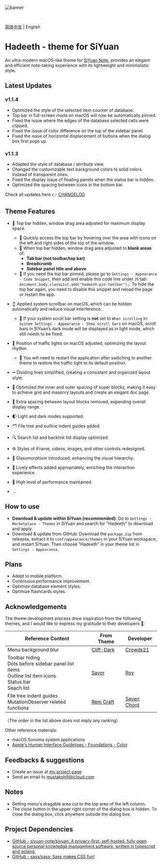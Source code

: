 ![banner](https://cdn.jsdelivr.net/gh/mustakshif/Hadeeth@main/assets/banner_v11.png)

<br/>

[简体中文](https://github.com/mustakshif/Hadeeth-for-SiYuan/blob/main/README_zh_CN.md) | English

# Hadeeth - theme for SiYuan

An ultra-modern macOS-like theme for [SiYuan Note](https://github.com/siyuan-note/siyuan), provides an elegant and efficient note-taking experience with its lightweight and minimalistic style.

## Latest Updates

### v1.1.4

* Optimized the style of the selected item counter of database.
* Top bar in full-screen mode on macOS will now be automatically pinned.
* Fixed the issue where the edges of the database selected cells were clipped.
* Fixed the issue of color difference on the top of the sidebar panel.
* Fixed the issue of horizontal displacement of buttons when the dialog box first pops up.

### v1.1.3

* Adapted the style of database / atrribute view.
* Changed the customizable text background colors to solid colors instead of transparent ones.
* Fixed the display issue of floating panels when the status bar is hidden.
* Optimized the spacing between icons in the bottom bar.

Check all updates here 👉 [CHANGELOG](./CHANGELOG.md)

## Theme Features

* 📃 Top bar hidden, window drag area adjusted for maximum display space.
  * 📌 Quickly access the top bar by hovering over the area with icons on the left and right sides of the top of the window.
  * 📌 When top bar hidden, window drag area adjusted to **blank areas** of:
    * **Tab bar (not toolbar/top bar)**
    * **Breadcrumb**
    * **Sidebar panel title and above**
  * 📌 If you need the top bar pinned, please go to `Settings - Appearance - Code Snippet`, then add and enable this code line under `JS` tab: `document.body.classList.add("hadeeth-pin-toolbar");`. To hide the top bar again, you need to disable this snippet and reload the page or restart the app.
* ↕️ Applied system scrollbar on macOS, which can be hidden automatically and reduce visual interference.
  
  * 📌 If your system scroll bar setting is **not** set to `When scrolling` in: `System Settings - Appearance - Show scroll bars` on macOS, scroll bars in SiYuan’s dark mode will be displayed as in light mode, which still needs to be fixed.
* 🚥 Position of traffic lights on macOS adjusted, optimizing the layout rhythm.

  * 📌 You will need to restart the application after switching to another theme to restore the traffic light to its default position.
* ➖ Dividing lines simplified, creating a consistent and organized layout style.
* 🧩 Optimized the inner and outer spacing of super blocks, making it easy to achieve grid and masonry layouts and create an elegant doc page.
* 📐 Extra spacing between layout blocks removed, expanding overall display range.
* 🌓 Light and dark modes supported.
* 🗂️ File tree and outline indent guides added.
* 🔍 Search list and backlink list display optimized.
* ⚙️ Styles of iFrame, videos, images, and other controls redesigned.
* 🧊 Glassmorphism introduced, enhancing the visual hierarchy.
* 💫 Lively effects added appropriately, enriching the interaction experience.
* 🚀 High level of performance maintained.
* ...

## How to use

* **Download & update within SiYuan (recommended)**: Go to `Settings - Marketplace - Themes` in SiYuan and search for "Hadeeth" to download and apply.
* Download & update from GitHub: Download the `package.zip` from releases, extract it to `conf/appearance/themes` in your SiYuan workspace, and restart SiYuan. Then choose "Hadeeth" in your theme list in `Settings - Appearance`.

## Plans

* Adapt to mobile platform.
* Continuous performance improvement.
* Optimize database element styles.
* Optimize flashcards styles.

## Acknowledgements

The theme development process drew inspiration from the following themes, and I would like to express my gratitude to their developers 🙏:

| Reference Content                                                 | From Theme | Developer |
| ---------------------------------------------------------- | ---------- | ------ |
| Menu background blur                                             | [Cliff-Dark](https://github.com/chenshinshi/Cliff-Dark)         | [Crowds21](https://github.com/chenshinshi)     |
|Toolbar hiding<br />Dots before sidebar panel list items<br />Outline list item icons<br />Status bar<br />Seach list | [Savor](https://github.com/royc01/notion-theme)         | [Roy](https://github.com/royc01)     |
| File tree indent guides<br />MutationObserver releted functions                                     | [Rem Craft](https://github.com/svchord/Rem-Craft)         | [Seven Chord](https://github.com/svchord)     |

（The order in the list above does not imply any ranking）

Other reference materials:

* macOS Sonoma system applications
* [Apple's Human Interface Guidelines - Foundations - Color](https://developer.apple.com/design/human-interface-guidelines/macos/visual-design/color/)

## Feedbacks & suggestions
- Create an issue at [my project page](https://github.com/mustakshif/Hadeeth-for-SiYuan/issues)
- Send an email to mustakshif@icloud.com

## Notes

* Setting menu's dragable area cut to the top area of the left column.
* The close button in the upper right corner of the dialog box is hidden. To close the dialog box, click anywhere outside the dialog box.

## Project Dependencies
* [GitHub - siyuan-note/siyuan: A privacy-first, self-hosted, fully open source personal knowledge management software, written in typescript and golang.](https://github.com/siyuan-note/siyuan)
* [GitHub - sass/sass: Sass makes CSS fun!](https://github.com/sass/sass)
